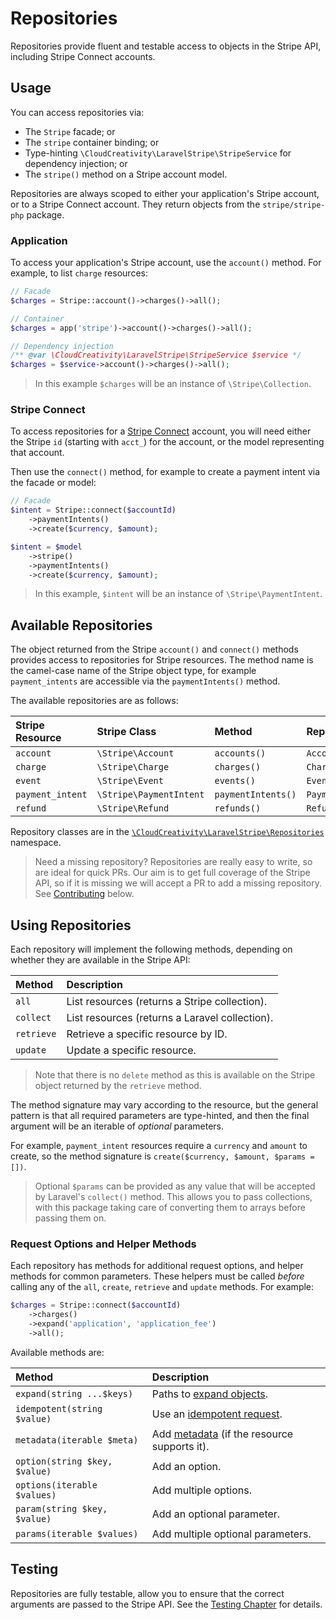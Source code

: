 # Repositories

Repositories provide fluent and testable access to objects in the Stripe API, including
Stripe Connect accounts.

## Usage

You can access repositories via:

- The `Stripe` facade; or
- The `stripe` container binding; or
- Type-hinting `\CloudCreativity\LaravelStripe\StripeService` for dependency injection; or
- The `stripe()` method on a Stripe account model.

Repositories are always scoped to either your application's Stripe account, or to a Stripe Connect
account. They return objects from the `stripe/stripe-php` package.

### Application

To access your application's Stripe account, use the `account()` method.
For example, to list `charge` resources:

```php
// Facade
$charges = Stripe::account()->charges()->all(); 

// Container
$charges = app('stripe')->account()->charges()->all();

// Dependency injection
/** @var \CloudCreativity\LaravelStripe\StripeService $service */
$charges = $service->account()->charges()->all();
```

> In this example `$charges` will be an instance of `\Stripe\Collection`.

### Stripe Connect

To access repositories for a [Stripe Connect](./connect.md) account, you will need either
the Stripe `id` (starting with `acct_`) for the account, or the model representing that account.

Then use the `connect()` method, for example to create a payment intent via the facade or model:

```php
// Facade
$intent = Stripe::connect($accountId)
    ->paymentIntents()
    ->create($currency, $amount);

$intent = $model
    ->stripe()
    ->paymentIntents()
    ->create($currency, $amount);
```

> In this example, `$intent` will be an instance of `\Stripe\PaymentIntent`.

## Available Repositories

The object returned from the Stripe `account()` and `connect()` methods provides access to
repositories for Stripe resources. The method name is the camel-case name of the Stripe object
type, for example `payment_intents` are accessible via the `paymentIntents()` method.

The available repositories are as follows:

| Stripe Resource | Stripe Class | Method | Repository Class |
| :-- | :-- | :-- | :-- |
| `account` | `\Stripe\Account` | `accounts()` | `AccountRepository` |
| `charge` | `\Stripe\Charge` | `charges()` | `ChargeRepository` |
| `event` | `\Stripe\Event` | `events()` | `EventRepository` |
| `payment_intent` | `\Stripe\PaymentIntent` | `paymentIntents()` | `PaymentIntentRepository` |
| `refund` | `\Stripe\Refund` | `refunds()` | `RefundRepository` |

Repository classes are in the [`\CloudCreativity\LaravelStripe\Repositories`](../src/Repositories)
namespace.

> Need a missing repository? Repositories are really easy to write, so are ideal for quick PRs.
Our aim is to get full coverage of the Stripe API, so if it is missing we will accept a PR to add
a missing repository. See [Contributing](../README.md#contributing) below.

## Using Repositories

Each repository will implement the following methods, depending on whether they are available in
the Stripe API:

| Method | Description |
| :-- | :-- |
| `all` | List resources (returns a Stripe collection). |
| `collect` | List resources (returns a Laravel collection). |
| `retrieve` | Retrieve a specific resource by ID. |
| `update` | Update a specific resource. |

> Note that there is no `delete` method as this is available on the Stripe object returned
by the `retrieve` method.

The method signature may vary according to the resource, but the general pattern is that
all required parameters are type-hinted, and then the final argument will be an iterable
of *optional* parameters.

For example, `payment_intent` resources require a `currency` and `amount` to create,
so the method signature is `create($currency, $amount, $params = [])`.

> Optional `$params` can be provided as any value that will be accepted by Laravel's `collect()`
method. This allows you to pass collections, with this package taking care of converting them
to arrays before passing them on.

### Request Options and Helper Methods

Each repository has methods for additional request options, and helper methods for common
parameters. These helpers must be called *before* calling any of the `all`,
`create`, `retrieve` and `update` methods. For example:

```php
$charges = Stripe::connect($accountId)
    ->charges()
    ->expand('application', 'application_fee')
    ->all();
```

Available methods are:

| Method | Description |
| :-- | :-- |
| `expand(string ...$keys)` | Paths to [expand objects](https://stripe.com/docs/api/expanding_objects). |
| `idempotent(string $value)` | Use an [idempotent request](https://stripe.com/docs/api/idempotent_requests). |
| `metadata(iterable $meta)` | Add [metadata](https://stripe.com/docs/api/metadata) (if the resource supports it). |
| `option(string $key, $value)` | Add an option. |
| `options(iterable $values)` | Add multiple options. |
| `param(string $key, $value)` | Add an optional parameter. |
| `params(iterable $values)` | Add multiple optional parameters. |

## Testing

Repositories are fully testable, allow you to ensure that the correct arguments are passed to
the Stripe API. See the [Testing Chapter](./testing.md) for details.

